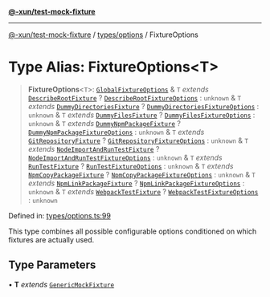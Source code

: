 [**@-xun/test-mock-fixture**](../../../README.md)

***

[@-xun/test-mock-fixture](../../../README.md) / [types/options](../README.md) / FixtureOptions

# Type Alias: FixtureOptions\<T\>

> **FixtureOptions**\<`T`\>: [`GlobalFixtureOptions`](GlobalFixtureOptions.md) & `T` *extends* [`DescribeRootFixture`](../../../fixtures/describe-root/type-aliases/DescribeRootFixture.md) ? [`DescribeRootFixtureOptions`](../../../fixtures/describe-root/type-aliases/DescribeRootFixtureOptions.md) : `unknown` & `T` *extends* [`DummyDirectoriesFixture`](../../../fixtures/dummy-directories/type-aliases/DummyDirectoriesFixture.md) ? [`DummyDirectoriesFixtureOptions`](../../../fixtures/dummy-directories/type-aliases/DummyDirectoriesFixtureOptions.md) : `unknown` & `T` *extends* [`DummyFilesFixture`](../../../fixtures/dummy-files/type-aliases/DummyFilesFixture.md) ? [`DummyFilesFixtureOptions`](../../../fixtures/dummy-files/type-aliases/DummyFilesFixtureOptions.md) : `unknown` & `T` *extends* [`DummyNpmPackageFixture`](../../../fixtures/dummy-npm-package/type-aliases/DummyNpmPackageFixture.md) ? [`DummyNpmPackageFixtureOptions`](../../../fixtures/dummy-npm-package/type-aliases/DummyNpmPackageFixtureOptions.md) : `unknown` & `T` *extends* [`GitRepositoryFixture`](../../../fixtures/git-repository/type-aliases/GitRepositoryFixture.md) ? [`GitRepositoryFixtureOptions`](../../../fixtures/git-repository/type-aliases/GitRepositoryFixtureOptions.md) : `unknown` & `T` *extends* [`NodeImportAndRunTestFixture`](../../../fixtures/node-import-and-run-test/type-aliases/NodeImportAndRunTestFixture.md) ? [`NodeImportAndRunTestFixtureOptions`](../../../fixtures/node-import-and-run-test/type-aliases/NodeImportAndRunTestFixtureOptions.md) : `unknown` & `T` *extends* [`RunTestFixture`](../../../fixtures/run-test/type-aliases/RunTestFixture.md) ? [`RunTestFixtureOptions`](../../../fixtures/run-test/type-aliases/RunTestFixtureOptions.md) : `unknown` & `T` *extends* [`NpmCopyPackageFixture`](../../../fixtures/npm-copy-package/type-aliases/NpmCopyPackageFixture.md) ? [`NpmCopyPackageFixtureOptions`](../../../fixtures/npm-copy-package/type-aliases/NpmCopyPackageFixtureOptions.md) : `unknown` & `T` *extends* [`NpmLinkPackageFixture`](../../../fixtures/npm-link-package/type-aliases/NpmLinkPackageFixture.md) ? [`NpmLinkPackageFixtureOptions`](../../../fixtures/npm-link-package/type-aliases/NpmLinkPackageFixtureOptions.md) : `unknown` & `T` *extends* [`WebpackTestFixture`](../../../fixtures/webpack-test/type-aliases/WebpackTestFixture.md) ? [`WebpackTestFixtureOptions`](../../../fixtures/webpack-test/type-aliases/WebpackTestFixtureOptions.md) : `unknown`

Defined in: [types/options.ts:99](https://github.com/Xunnamius/test-utils/blob/7f7e115f89b6524c00da237b9112899ec640d519/packages/test-mock-fixture/src/types/options.ts#L99)

This type combines all possible configurable options conditioned on which
fixtures are actually used.

## Type Parameters

• **T** *extends* [`GenericMockFixture`](../../fixtures/type-aliases/GenericMockFixture.md)
